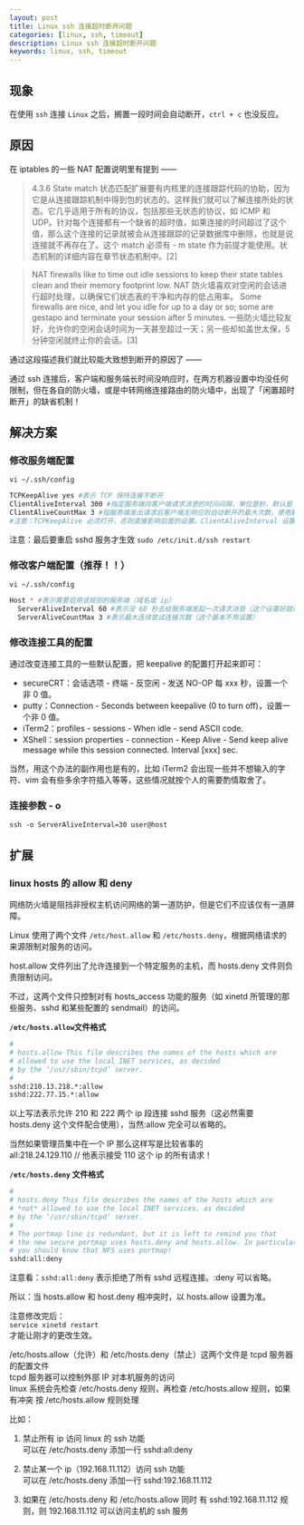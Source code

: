 ```yaml
---
layout: post
title: Linux ssh 连接超时断开问题
categories: [linux, ssh, timeout]
description: Linux ssh 连接超时断开问题
keywords: linux, ssh, timeout
---
```


## 现象
在使用 `ssh` 连接 `Linux` 之后，搁置一段时间会自动断开，`ctrl + c` 也没反应。

## 原因
在 iptables 的一些 NAT 配置说明里有提到 ——

> 4.3.6 State match 状态匹配扩展要有内核里的连接跟踪代码的协助，因为它是从连接跟踪机制中得到包的状态的。这样我们就可以了解连接所处的状态。它几乎适用于所有的协议，包括那些无状态的协议，如 ICMP 和 UDP。针对每个连接都有一个缺省的超时值，如果连接的时间超过了这个值，那么这个连接的记录就被会从连接跟踪的记录数据库中删除，也就是说连接就不再存在了。这个 match 必须有 - m state 作为前提才能使用。状态机制的详细内容在章节状态机制中。[2]

> NAT firewalls like to time out idle sessions to keep their state tables clean and their memory footprint low.
> NAT 防火墙喜欢对空闲的会话进行超时处理，以确保它们状态表的干净和内存的低占用率。
> Some firewalls are nice, and let you idle for up to a day or so; some are gestapo and terminate your session after 5 minutes.
> 一些防火墙比较友好，允许你的空闲会话时间为一天甚至超过一天；另一些却如盖世太保，5 分钟空闲就终止你的会话。[3]

通过这段描述我们就比较能大致想到断开的原因了 ——

通过 ssh 连接后，客户端和服务端长时间没响应时，在两方机器设置中均没任何限制，但在各自的防火墙，或是中转网络连接路由的防火墙中，出现了「闲置超时断开」的缺省机制！

## 解决方案
### 修改服务端配置
`vi ~/.ssh/config`

``` sh
TCPKeepAlive yes #表示 TCP 保持连接不断开
ClientAliveInterval 300 #指定服务端向客户端请求消息的时间间隔，单位是秒，默认是 0，不发送。设置个 300 表示 5 分钟发送一次（注意，这里是服务端主动发起），然后等待客户端响应，成功，则保持连接。
ClientAliveCountMax 3 #指服务端发出请求后客户端无响应则自动断开的最大次数。使用默认给的 3 即可。
#注意：TCPKeepAlive 必须打开，否则直接影响后面的设置。ClientAliveInterval 设置的值要小于各层防火墙的最小值，不然，也就没用了。
```
注意：最后要重启 sshd 服务才生效
`sudo /etc/init.d/ssh restart`

### 修改客户端配置（推荐！！）
`vi ~/.ssh/config`

``` sh
Host * #表示需要启用该规则的服务端（域名或 ip）
  ServerAliveInterval 60 #表示没 60 秒去给服务端发起一次请求消息（这个设置好就行了）
  ServerAliveCountMax 3 #表示最大连续尝试连接次数（这个基本不用设置）
```

### 修改连接工具的配置
通过改变连接工具的一些默认配置，把 keepalive 的配置打开起来即可：

- secureCRT：会话选项 - 终端 - 反空闲 - 发送 NO-OP 每 xxx 秒，设置一个非 0 值。
- putty：Connection - Seconds between keepalive (0 to turn off)，设置一个非 0 值。
- iTerm2：profiles - sessions - When idle - send ASCII code.
- XShell：session properties - connection - Keep Alive - Send keep alive message while this session connected. Interval [xxx] sec.

当然，用这个办法的副作用也是有的，比如 iTerm2 会出现一些并不想输入的字符、vim 会有些多余字符插入等等，这些情况就按个人的需要酌情取舍了。

### 连接参数 - o
`ssh -o ServerAliveInterval=30 user@host`

## 扩展
### linux hosts 的 allow 和 deny
网络防火墙是阻挡非授权主机访问网络的第一道防护，但是它们不应该仅有一道屏障。

Linux 使用了两个文件 `/etc/host.allow` 和 `/etc/hosts.deny`，根据网络请求的来源限制对服务的访问。

host.allow 文件列出了允许连接到一个特定服务的主机，而 hosts.deny 文件则负责限制访问。

不过，这两个文件只控制对有 hosts_access 功能的服务（如 xinetd 所管理的那些服务、sshd 和某些配置的 sendmail）的访问。

**`/etc/hosts.allow`文件格式**  
``` sh
#
# hosts.allow This file describes the names of the hosts which are
# allowed to use the local INET services, as decided
# by the ‘/usr/sbin/tcpd’ server.
#
sshd:210.13.218.*:allow
sshd:222.77.15.*:allow
```
以上写法表示允许 210 和 222 两个 ip 段连接 sshd 服务（这必然需要 hosts.deny 这个文件配合使用），当然:allow 完全可以省略的。

当然如果管理员集中在一个 IP 那么这样写是比较省事的  
all:218.24.129.110 // 他表示接受 110 这个 ip 的所有请求！

**`/etc/hosts.deny` 文件格式**
``` sh
#
# hosts.deny This file describes the names of the hosts which are
# *not* allowed to use the local INET services, as decided
# by the ‘/usr/sbin/tcpd’ server.
#
# The portmap line is redundant, but it is left to remind you that
# the new secure portmap uses hosts.deny and hosts.allow. In particular
# you should know that NFS uses portmap!
sshd:all:deny
```
注意看：`sshd:all:deny` 表示拒绝了所有 sshd 远程连接。:deny 可以省略。

所以：当 hosts.allow 和 host.deny 相冲突时，以 hosts.allow 设置为准。

注意修改完后：  
`service xinetd restart`  
才能让刚才的更改生效。

/etc/hosts.allow（允许）和 /etc/hosts.deny（禁止）这两个文件是 tcpd 服务器的配置文件  
tcpd 服务器可以控制外部 IP 对本机服务的访问  
linux 系统会先检查 /etc/hosts.deny 规则，再检查 /etc/hosts.allow 规则，如果有冲突 按 /etc/hosts.allow 规则处理

比如：
1. 禁止所有 ip 访问 linux 的 ssh 功能  
可以在 /etc/hosts.deny 添加一行 sshd:all:deny

2. 禁止某一个 ip（192.168.11.112）访问 ssh 功能  
可以在 /etc/hosts.deny 添加一行 sshd:192.168.11.112

3. 如果在 /etc/hosts.deny 和 /etc/hosts.allow 同时 有 sshd:192.168.11.112 规则，则 192.168.11.112 可以访问主机的 ssh 服务